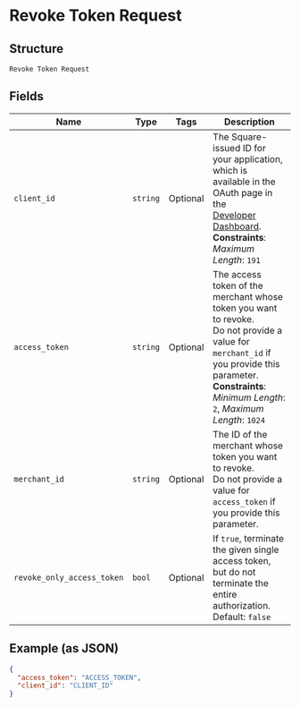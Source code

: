 
# Revoke Token Request

## Structure

`Revoke Token Request`

## Fields

| Name | Type | Tags | Description |
|  --- | --- | --- | --- |
| `client_id` | `string` | Optional | The Square-issued ID for your application, which is available in the OAuth page in the<br>[Developer Dashboard](https://developer.squareup.com/apps).<br>**Constraints**: *Maximum Length*: `191` |
| `access_token` | `string` | Optional | The access token of the merchant whose token you want to revoke.<br>Do not provide a value for `merchant_id` if you provide this parameter.<br>**Constraints**: *Minimum Length*: `2`, *Maximum Length*: `1024` |
| `merchant_id` | `string` | Optional | The ID of the merchant whose token you want to revoke.<br>Do not provide a value for `access_token` if you provide this parameter. |
| `revoke_only_access_token` | `bool` | Optional | If `true`, terminate the given single access token, but do not<br>terminate the entire authorization.<br>Default: `false` |

## Example (as JSON)

```json
{
  "access_token": "ACCESS_TOKEN",
  "client_id": "CLIENT_ID"
}
```

